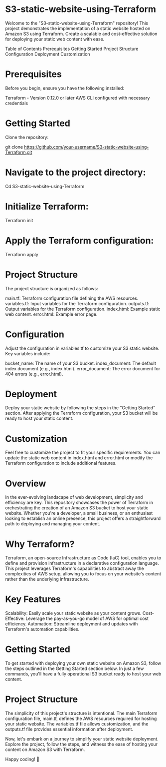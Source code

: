 # S3-static-website-using-Terraform

Welcome to the "S3-static-website-using-Terraform" repository! This project demonstrates the implementation of a static website hosted on Amazon S3 using Terraform. Create a scalable and cost-effective solution for deploying your static web content with ease.

Table of Contents
Prerequisites
Getting Started
Project Structure
Configuration
Deployment
Customization

# Prerequisites
Before you begin, ensure you have the following installed:

Terraform - Version 0.12.0 or later
AWS CLI configured with necessary credentials

# Getting Started
Clone the repository:

git clone https://github.com/your-username/S3-static-website-using-Terraform.git

# Navigate to the project directory:

Cd S3-static-website-using-Terraform

# Initialize Terraform:

Terraform init

# Apply the Terraform configuration:

Terraform apply

# Project Structure
The project structure is organized as follows:

main.tf: Terraform configuration file defining the AWS resources.
variables.tf: Input variables for the Terraform configuration.
outputs.tf: Output variables for the Terraform configuration.
index.html: Example static web content.
error.html: Example error page.

# Configuration
Adjust the configuration in variables.tf to customize your S3 static website. Key variables include:

bucket_name: The name of your S3 bucket.
index_document: The default index document (e.g., index.html).
error_document: The error document for 404 errors (e.g., error.html).

# Deployment
Deploy your static website by following the steps in the "Getting Started" section. After applying the Terraform configuration, your S3 bucket will be ready to host your static content.

# Customization
Feel free to customize the project to fit your specific requirements. You can update the static web content in index.html and error.html or modify the Terraform configuration to include additional features.



# Overview
In the ever-evolving landscape of web development, simplicity and efficiency are key. This repository showcases the power of Terraform in orchestrating the creation of an Amazon S3 bucket to host your static website. Whether you're a developer, a small business, or an enthusiast looking to establish an online presence, this project offers a straightforward path to deploying and managing your content.

# Why Terraform?
Terraform, an open-source Infrastructure as Code (IaC) tool, enables you to define and provision infrastructure in a declarative configuration language. This project leverages Terraform's capabilities to abstract away the complexities of AWS setup, allowing you to focus on your website's content rather than the underlying infrastructure.

# Key Features
Scalability: Easily scale your static website as your content grows.
Cost-Effective: Leverage the pay-as-you-go model of AWS for optimal cost efficiency.
Automation: Streamline deployment and updates with Terraform's automation capabilities.

# Getting Started
To get started with deploying your own static website on Amazon S3, follow the steps outlined in the Getting Started section below. In just a few commands, you'll have a fully operational S3 bucket ready to host your web content.

# Project Structure
The simplicity of this project's structure is intentional. 
The main Terraform configuration file, main.tf, defines the AWS resources required for hosting your static website. 
The variables.tf file allows customization, and the outputs.tf file provides essential information after deployment.

Now, let's embark on a journey to simplify your static website deployment. Explore the project, follow the steps, and witness the ease of hosting your content on Amazon S3 with Terraform.

Happy coding! 🚀
